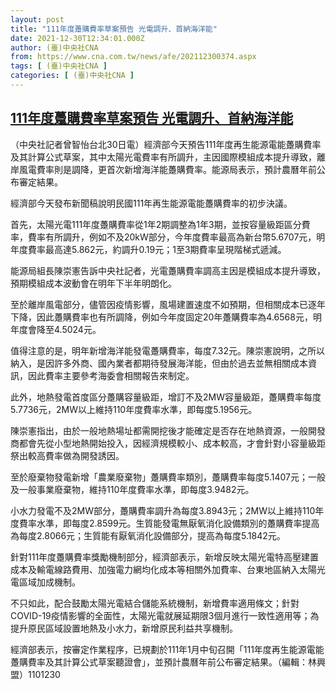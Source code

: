 ```yaml
---
layout: post
title: "111年度躉購費率草案預告 光電調升、首納海洋能"
date: 2021-12-30T12:34:01.000Z
author: (臺)中央社CNA
from: https://www.cna.com.tw/news/afe/202112300374.aspx
tags: [ (臺)中央社CNA ]
categories: [ (臺)中央社CNA ]
---
```

<!--1640867641000-->
[111年度躉購費率草案預告 光電調升、首納海洋能](https://www.cna.com.tw/news/afe/202112300374.aspx)
------

<div>
<div></div><div><p>（中央社記者曾智怡台北30日電）經濟部今天預告111年度再生能源電能躉購費率及其計算公式草案，其中太陽光電費率有所調升，主因國際模組成本提升導致，離岸風電費率則是調降，更首次新增海洋能躉購費率。能源局表示，預計農曆年前公布審定結果。</p><p>經濟部今天發布新聞稿說明民國111年再生能源電能躉購費率的初步決議。</p><p>首先，太陽光電111年度躉購費率從1年2期調整為1年3期，並按容量級距區分費率，費率有所調升，例如不及20kW部分，今年度費率最高為新台幣5.6707元，明年度費率最高達5.862元，約調升0.19元；1至3期費率呈現階梯式遞減。</p><p>能源局組長陳崇憲告訴中央社記者，光電躉購費率調高主因是模組成本提升導致，預期模組成本波動會在明年下半年明朗化。</p><p>至於離岸風電部分，儘管因疫情影響，風場建置速度不如預期，但相關成本已逐年下降，因此躉購費率也有所調降，例如今年度固定20年躉購費率為4.6568元，明年度會降至4.5024元。</p><p>值得注意的是，明年新增海洋能發電躉購費率，每度7.32元。陳崇憲說明，之所以納入，是因許多外商、國內業者都期待發展海洋能，但由於過去並無相關成本資訊，因此費率主要參考海委會相關報告來制定。</p><p>此外，地熱發電首度區分躉購容量級距，增訂不及2MW容量級距，躉購費率每度5.7736元，2MW以上維持110年度費率水準，即每度5.1956元。</p><p>陳崇憲指出，由於一般地熱場址都需開挖後才能確定是否存在地熱資源，一般開發商都會先從小型地熱開始投入，因經濟規模較小、成本較高，才會針對小容量級距祭出較高費率做為開發誘因。</p><p>至於廢棄物發電新增「農業廢棄物」躉購費率類別，躉購費率每度5.1407元；一般及一般事業廢棄物，維持110年度費率水準，即每度3.9482元。</p><p>小水力發電不及2MW部分，躉購費率調升為每度3.8943元；2MW以上維持110年度費率水準，即每度2.8599元。生質能發電無厭氧消化設備類別的躉購費率提高為每度2.8066元；生質能有厭氧消化設備部分，提高為每度5.1842元。</p><p>針對111年度躉購費率獎勵機制部分，經濟部表示，新增反映太陽光電特高壓建置成本及輸電線路費用、加強電力網均化成本等相關外加費率、台東地區納入太陽光電區域加成機制。</p><p>不只如此，配合鼓勵太陽光電結合儲能系統機制，新增費率適用條文；針對COVID-19疫情影響的全面性，太陽光電就展延期限3個月進行一致性適用等；為提升原民區域設置地熱及小水力，新增原民利益共享機制。</p><p>經濟部表示，按審定作業程序，已規劃於111年1月中旬召開「111年度再生能源電能躉購費率及其計算公式草案聽證會」，並預計農曆年前公布審定結果。（編輯：林興盟）1101230</p></div>
</div>
